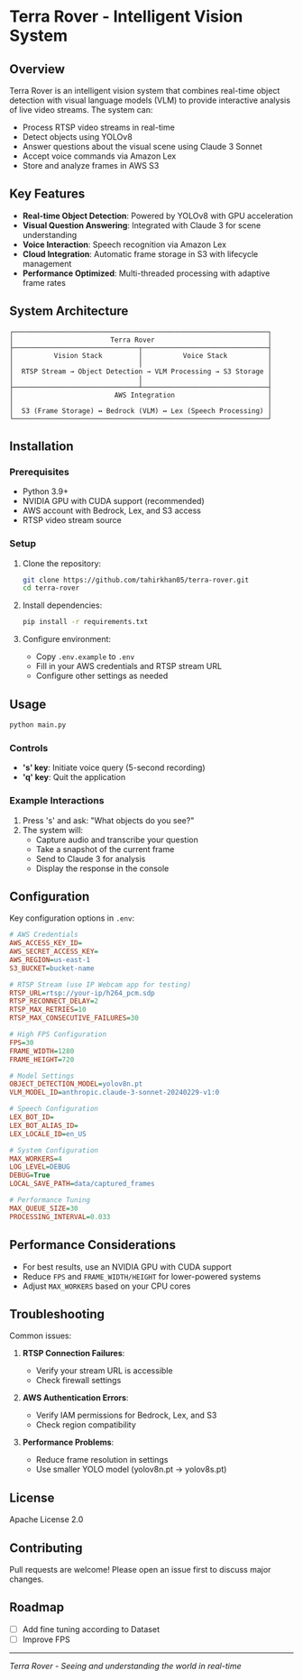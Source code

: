 # Terra Rover - Intelligent Vision System

## Overview

Terra Rover is an intelligent vision system that combines real-time object detection with visual language models (VLM) to provide interactive analysis of live video streams. The system can:

- Process RTSP video streams in real-time
- Detect objects using YOLOv8
- Answer questions about the visual scene using Claude 3 Sonnet
- Accept voice commands via Amazon Lex
- Store and analyze frames in AWS S3

## Key Features

- **Real-time Object Detection**: Powered by YOLOv8 with GPU acceleration
- **Visual Question Answering**: Integrated with Claude 3 for scene understanding
- **Voice Interaction**: Speech recognition via Amazon Lex
- **Cloud Integration**: Automatic frame storage in S3 with lifecycle management
- **Performance Optimized**: Multi-threaded processing with adaptive frame rates

## System Architecture

```
┌───────────────────────────────────────────────────────────────┐
│                        Terra Rover                            │
├───────────────────────────────┬───────────────────────────────┤
│          Vision Stack         │          Voice Stack          │
│                               │                               │
│  RTSP Stream → Object Detection → VLM Processing → S3 Storage │
│                               │                               │
├───────────────────────────────┴───────────────────────────────┤
│                         AWS Integration                       │
│                                                               │
│  S3 (Frame Storage) ↔ Bedrock (VLM) ↔ Lex (Speech Processing) │
└───────────────────────────────────────────────────────────────┘
```

## Installation

### Prerequisites

- Python 3.9+
- NVIDIA GPU with CUDA support (recommended)
- AWS account with Bedrock, Lex, and S3 access
- RTSP video stream source

### Setup

1. Clone the repository:
   ```bash
   git clone https://github.com/tahirkhan05/terra-rover.git
   cd terra-rover
   ```

2. Install dependencies:
   ```bash
   pip install -r requirements.txt
   ```

3. Configure environment:
   - Copy `.env.example` to `.env`
   - Fill in your AWS credentials and RTSP stream URL
   - Configure other settings as needed

## Usage

```bash
python main.py
```

### Controls

- **'s' key**: Initiate voice query (5-second recording)
- **'q' key**: Quit the application

### Example Interactions

1. Press 's' and ask: "What objects do you see?"
2. The system will:
   - Capture audio and transcribe your question
   - Take a snapshot of the current frame
   - Send to Claude 3 for analysis
   - Display the response in the console

## Configuration

Key configuration options in `.env`:

```ini
# AWS Credentials
AWS_ACCESS_KEY_ID=
AWS_SECRET_ACCESS_KEY=
AWS_REGION=us-east-1
S3_BUCKET=bucket-name

# RTSP Stream (use IP Webcam app for testing)
RTSP_URL=rtsp://your-ip/h264_pcm.sdp
RTSP_RECONNECT_DELAY=2
RTSP_MAX_RETRIES=10
RTSP_MAX_CONSECUTIVE_FAILURES=30

# High FPS Configuration
FPS=30
FRAME_WIDTH=1280
FRAME_HEIGHT=720

# Model Settings
OBJECT_DETECTION_MODEL=yolov8n.pt
VLM_MODEL_ID=anthropic.claude-3-sonnet-20240229-v1:0

# Speech Configuration
LEX_BOT_ID=
LEX_BOT_ALIAS_ID=
LEX_LOCALE_ID=en_US

# System Configuration
MAX_WORKERS=4
LOG_LEVEL=DEBUG  
DEBUG=True
LOCAL_SAVE_PATH=data/captured_frames

# Performance Tuning
MAX_QUEUE_SIZE=30
PROCESSING_INTERVAL=0.033  
```

## Performance Considerations

- For best results, use an NVIDIA GPU with CUDA support
- Reduce `FPS` and `FRAME_WIDTH/HEIGHT` for lower-powered systems
- Adjust `MAX_WORKERS` based on your CPU cores

## Troubleshooting

Common issues:

1. **RTSP Connection Failures**:
   - Verify your stream URL is accessible
   - Check firewall settings

2. **AWS Authentication Errors**:
   - Verify IAM permissions for Bedrock, Lex, and S3
   - Check region compatibility

3. **Performance Problems**:
   - Reduce frame resolution in settings
   - Use smaller YOLO model (yolov8n.pt → yolov8s.pt)

## License

Apache License 2.0

## Contributing

Pull requests are welcome! Please open an issue first to discuss major changes.

## Roadmap

- [ ] Add fine tuning according to Dataset
- [ ] Improve FPS

---

*Terra Rover - Seeing and understanding the world in real-time*
